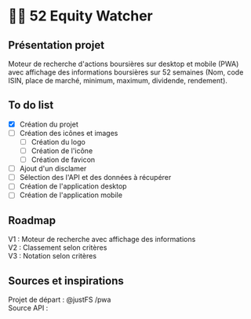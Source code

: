 # **🕵️‍♂️ 52 Equity Watcher**

## **Présentation projet**

Moteur de recherche d'actions boursières sur desktop et mobile (PWA) avec affichage des informations boursières sur 52 semaines (Nom, code ISIN, place de marché, minimum, maximum, dividende, rendement).

## To do list

- [x] Création du projet
- [ ] Création des icônes et images
  - [ ] Création du logo
  - [ ] Création de l'icône
  - [ ] Création de favicon
- [ ] Ajout d'un disclamer
- [ ] Sélection des l'API et des données à récupérer
- [ ] Création de l'application desktop
- [ ] Création de l'application mobile

## Roadmap

V1 : Moteur de recherche avec affichage des informations  
V2 : Classement selon critères  
V3 : Notation selon critères

## Sources et inspirations

Projet de départ : @justFS /pwa  
Source API :
